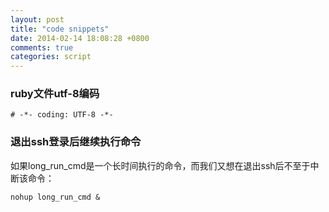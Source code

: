```yaml
---
layout: post
title: "code snippets"
date: 2014-02-14 18:08:28 +0800
comments: true
categories: script
---
```


### ruby文件utf-8编码

	# -*- coding: UTF-8 -*-
	
### 退出ssh登录后继续执行命令

如果long_run_cmd是一个长时间执行的命令，而我们又想在退出ssh后不至于中断该命令：

	nohup long_run_cmd &